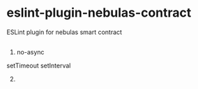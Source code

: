 # eslint-plugin-nebulas-contract
 ESLint plugin for nebulas smart contract

##

1. no-async

setTimeout setInterval

2.
